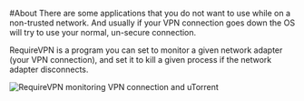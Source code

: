 #About
There are some applications that you do not want to use while on a non-trusted network.
And usually if your VPN connection goes down the OS will try to use your normal, un-secure
connection.

RequireVPN is a program you can set to monitor a given network adapter (your VPN connection),
and set it to kill a given process if the network adapter disconnects.

![RequireVPN monitoring VPN connection and uTorrent]()
